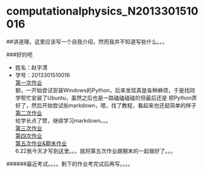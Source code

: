 # computationalphysics_N2013301510016

##讲道理，这里应该写一个自我介绍，然而我并不知道写些什么。。。

###好的吧

- 姓名：赵宇清
- 学号：2013301510016<br/>
[第一次作业]() <br/>
额，一开始尝试安装Windows的Python，后来发现真是各种麻烦，于是找同学帮忙安装了Ubuntu，虽然之后也是一路磕磕碰碰的但最后还是
把Python弄好了，然后开始尝试些markdown，嗯，找了教程，看起来也还挺简单的样子<br/>
[第二次作业]() <br/>
给学长点了赞，继续学习markdown。。。<br/>
[第三次作业](https://github.com/zhaoyqing/computationalphysics_N2013301510016/blob/master/homework%203.md)<br/>
[第四次作业](https://github.com/zhaoyqing/computationalphysics_N2013301510016/blob/master/homework4.md)<br/>
[第五次作业&期末作业](https://github.com/zhaoyqing/computationalphysics_N2013301510016/blob/master/homework5/homework5.md)<br/>
6.22我今天才写到这里。。。就将第五次作业跟期末的一起做好了。。。

######最近考试。。。。剩下的作业考完试后再写。。。。
